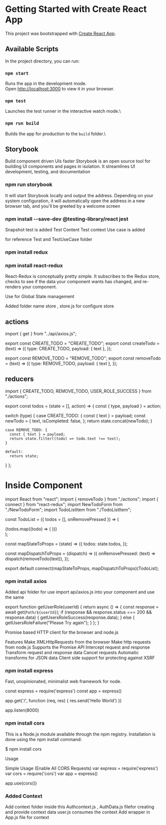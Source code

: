 # Getting Started with Create React App

This project was bootstrapped with [Create React App](https://github.com/facebook/create-react-app).

## Available Scripts

In the project directory, you can run:

### `npm start`

Runs the app in the development mode.\
Open [http://localhost:3000](http://localhost:3000) to view it in your browser.

### `npm test`

Launches the test runner in the interactive watch mode.\

### `npm run build`

Builds the app for production to the `build` folder.\

## Storybook

Build component driven UIs faster
Storybook is an open source tool for building UI components and pages in isolation.
It streamlines UI development, testing, and documentation

### npm run storybook

It will start Storybook locally and output the address. Depending on your system configuration, it will automatically open the address in a new browser tab, and you'll be greeted by a welcome screen
 
### npm install --save-dev @testing-library/react jest

Snapshot test is added
Test Content
Test context Use case is added

for reference Test and TestUseCase folder

### npm install redux

### npm install react-redux

React-Redux is conceptually pretty simple. It subscribes to the Redux store, checks to see if the data your component wants has changed, and re-renders your component.

Use for Global State management

Added folder name store , store.js for configure store

## actions

import { get } from "../api/axios.js";

export const CREATE_TODO = "CREATE_TODO";
export const createTodo = (text) => ({
type: CREATE_TODO,
payload: { text },
});

export const REMOVE_TODO = "REMOVE_TODO";
export const removeTodo = (text) => ({
type: REMOVE_TODO,
payload: { text },
});

## reducers

import { CREATE_TODO, REMOVE_TODO, USER_ROLE_SUCCESS } from "./actions";

export const todos = (state = [], action) => {
const { type, payload } = action;

switch (type) {
case CREATE_TODO: {
const { text } = payload;
const newTodo = {
text,
isCompleted: false,
};
return state.concat(newTodo);
}

    case REMOVE_TODO: {
      const { text } = payload;
      return state.filter((todo) => todo.text !== text);
    }

    default:
      return state;

}
};

# Inside Component

import React from "react";
import { removeTodo } from "./actions";
import { connect } from "react-redux";
import NewTodoForm from "./NewTodoForm";
import TodoListItem from "./TodoListItem";

const TodoList = ({ todos = [], onRemovePressed }) => (

  <div className="list-wrapper">
    <NewTodoForm />
    {todos.map((todo) => (
      <TodoListItem todo={todo} onRemovePressed={onRemovePressed} />
    ))}
  </div>
);

const mapStateToProps = (state) => ({
todos: state.todos,
});

const mapDispatchToProps = (dispatch) => ({
onRemovePressed: (text) => dispatch(removeTodo(text)),
});

export default connect(mapStateToProps, mapDispatchToProps)(TodoList);

### npm install axios

Added api folder for use import api/axios.js into your component and use the same

export function getUserRole(userId) {
return async () => {
const response = await get(`Path/${userId}`);
if (response && response.status === 200 && response.data) {
getUsersRoleSuccess(response.data);
} else {
getUsersRoleFailure("Please Try again");
}
};
}

Promise based HTTP client for the browser and node.js

Features
Make XMLHttpRequests from the browser
Make http requests from node.js
Supports the Promise API
Intercept request and response
Transform request and response data
Cancel requests
Automatic transforms for JSON data
Client side support for protecting against XSRF

### npm install express

Fast, unopinionated, minimalist web framework for node.

const express = require('express')
const app = express()

app.get('/', function (req, res) {
res.send('Hello World')
})

app.listen(8000)

### npm install cors

This is a Node.js module available through the npm registry. Installation is done using the npm install command:

$ npm install cors

Usage

Simple Usage (Enable All CORS Requests)
var express = require('express')
var cors = require('cors')
var app = express()

app.use(cors())

### Added Context 
Add context folder inside this Authcontext.js , AuthData.js filefor creating and provide context data
user.js consumes the context 
Add wrapper in App.js file for context 
